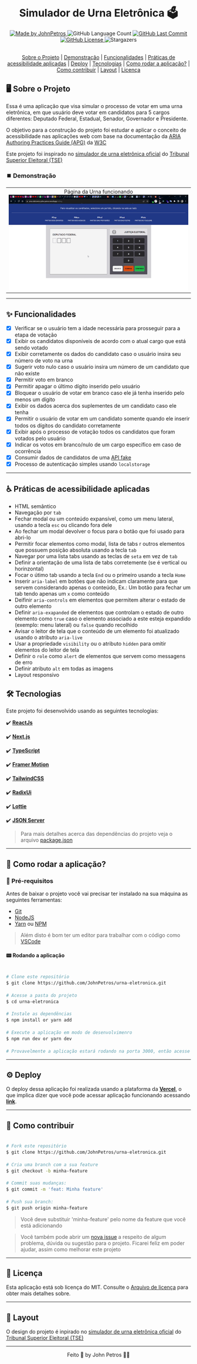 <h1 align="center">
  Simulador de Urna Eletrônica 🗳️
</h1>

<div align="center">
   <a href="https://github.com/JohnPetros">
      <img alt="Made by JohnPetros" src="https://img.shields.io/badge/made%20by-JohnPetros-blueviolet">
   </a>
   <img alt="GitHub Language Count" src="https://img.shields.io/github/languages/count/JohnPetros/urna-eletronica">
   <a href="https://github.com/JohnPetros/urna-eletronica/commits/main">
      <img alt="GitHub Last Commit" src="https://img.shields.io/github/last-commit/JohnPetros/urna-eletronica">
   </a>
  </a>
   </a>
   <a href="https://github.com/JohnPetros/urna-eletronica/blob/main/LICENSE.md">
      <img alt="GitHub License" src="https://img.shields.io/github/license/JohnPetros/urna-eletronica">
   </a>
    <img alt="Stargazers" src="https://img.shields.io/github/stars/JohnPetros/urna-eletronica?style=social">
</div>
<br>

<p align="center">
 <a href="##🖥️-sobre-o-projeto">Sobre o Projeto</a> |
 <a href="##⏹️-demonstração">Demonstração</a> | 
 <a href="##✨-funcionalidades">Funcionalidades</a> | 
 <a href="##♿-práticas-de-acessibilidade-aplicadas">Práticas de acessibilidade aplicadas</a> | 
 <a href="##⚙️-deploy">Deploy</a> | 
 <a href="##🛠️-tecnologias">Tecnologias</a> | 
 <a href="##🚀-como-rodar-a-aplicação">Como  rodar a aplicação?</a> | 
 <a href="##💪-como-contribuir">Como contribuir</a> | 
 <a href="##🎨-layout">Layout</a> | 
 <a href="##📝-license">Licença</a>
</p>

## 🖥️ Sobre o Projeto

Essa é uma aplicação que visa simular o processo de votar em uma urna eletrônica, em que usuário deve votar em candidatos para 5 cargos diferentes: Deputado Federal, Estadual, Senador, Governador e Presidente.

O objetivo para a construção do projeto foi estudar e aplicar o conceito de acessibilidade nas aplicações web com base na documentação da [ARIA Authoring Practices Guide (APG)](https://www.w3.org/WAI/ARIA/apg/) da [W3C](https://www.w3c.br/)

Este projeto foi inspirado no [simulador de urna eletrônica oficial](https://www.tse.jus.br/hotsites/simulador-de-votacao/) do [Tribunal Superior Eleitoral (TSE)](https://www.tse.jus.br/) 


### ⏹️ Demonstração

<table align="center">
  <tr>
    <td align="center" width="700">
    <span>Página da Urna funcionando<br/></span>
    <img alt="Home page" src=".github/urna-eletronica-funcionando.gif" alt="Demonstração da urna funcionando" />
    </td>
  </tr>
</table>

---

## ✨ Funcionalidades

- [x] Verificar se o usuário tem a idade necessária para prosseguir para a etapa de votação
- [x] Exibir os candidatos disponíveis de acordo com o atual cargo que está sendo votado
- [x] Exibir corretamente os dados do candidato caso o usuário insira seu número de voto na urna
- [x] Sugerir voto nulo caso o usuário insira um número de um candidato que não existe
- [x] Permitir voto em branco
- [x] Permitir apagar o último dígito inserido pelo usuário
- [x] Bloquear o usuário de votar em branco caso ele já tenha inserido pelo menos um dígito 
- [x] Exibir os dados acerca dos suplementes de um candidato caso ele tenha
- [x] Permitir o usuário de votar em um candidato somente quando ele inserir todos os dígitos do candidato corretamente
- [x] Exibir após o processo de votação todos os candidatos que foram votados pelo usuário 
- [x] Indicar os votos em branco/nulo de um cargo específico em caso de ocorrência
- [x] Consumir dados de candidatos de uma [API fake](https://github.com/JohnPetros/urna-eletronica-api)
- [x] Processo de autenticação simples usando `localstorage` 

---

## ♿ Práticas de acessibilidade aplicadas
- HTML semântico
- Navegação por `tab`
- Fechar modal ou um conteúdo expansível, como um menu lateral, usando a tecla `esc` ou clicando fora dele
- Ao fechar um modal devolver o focus para o botão que foi usado para abri-lo
- Permitir focar elementos como modal, lista de tabs r outros elementos que possuem posição absoluta usando a tecla `tab` 
- Navegar por uma lista tabs usando as teclas de `seta` em vez de `tab` 
- Definir a orientação de uma lista de tabs corretemente (se é vertical ou horinzontal)
- Focar o útimo tab usando a tecla `End` ou o primeiro usando a tecla `Home`
- Inserir `aria-label` em botões que não indicam claramente para que servem considerando apenas o conteúdo, Ex.: Um botão para fechar um tab tendo apenas um `x` como conteúdo
- Deifinir `aria-controls` em elementos que permitem alterar o estado de outro elemento
- Definir `aria-exapanded` de elementos que controlam o estado de outro elemento como `true` caso o elemento associado a este esteja expandido (exemplo: menu lateral) ou `false` quando recolhido 
- Avisar o leitor de tela que o conteúdo de um elemento foi atualizado usando o atributo `aria-live`
- Usar a propriedade `visibility` ou o atributo `hidden` para omitir elementos do leitor de tela 
- Definir o `role` como `alert` de elementos que servem como messagens de erro
- Definir atributo `alt` em todas as imagens 
- Layout responsivo


## 🛠️ Tecnologias

Este projeto foi desenvolvido usando as seguintes tecnologias:

✔️ **[ReactJs](https://react.dev/)**

✔️ **[Next.js](https://nextjs.org/)**

✔️ **[TypeScript](https://www.typescriptlang.org/)**

✔️ **[Framer Motion](https://www.framer.com/motion/)**

✔️ **[TailwindCSS](https://tailwindcss.com/)**

✔️ **[RadixUi](https://www.radix-ui.com/)**

✔️ **[Lottie](https://lottiefiles.com/)**

✔️ **[JSON Server](https://github.com/typicode/json-server)**

> Para mais detalhes acerca das dependências do projeto veja o arquivo [package.json](https://github.com/JohnPetros/urna-eletronica/blob/main/package.json)

---

## 🚀 Como  rodar a aplicação?

### 🔧 Pré-requisitos

Antes de baixar o projeto você vai precisar ter instalado na sua máquina as seguintes ferramentas:

- [Git](https://git-scm.com/)
- [NodeJS](https://nodejs.org/en)
- [Yarn](https://yarnpkg.com/) ou [NPM](https://www.npmjs.com/)

> Além disto é bom ter um editor para trabalhar com o código como [VSCode](https://code.visualstudio.com/)

#### 📟 Rodando a aplicação

```bash

# Clone este repositório
$ git clone https://github.com/JohnPetros/urna-eletronica.git

# Acesse a pasta do projeto
$ cd urna-eletronica

# Instale as dependências
$ npm install or yarn add

# Execute a aplicação em modo de desenvolvimenro
$ npm run dev or yarn dev

# Provavelmente a aplicação estará rodando na porta 3000, então acesse http://localhost:3000

```

---

## ⚙️ Deploy

O deploy dessa aplicação foi realizada usando a plataforma da **[Vercel](https://vercel.com/home)**, o que implica dizer que você pode acessar aplicação funcionando acessando **[link](https://urna-eletronica-john-petros.vercel.app/)**.

---

## 💪 Como contribuir

```bash

# Fork este repositório
$ git clone https://github.com/JohnPetros/urna-eletronica.git

# Cria uma branch com a sua feature
$ git checkout -b minha-feature

# Commit suas mudanças:
$ git commit -m 'feat: Minha feature'

# Push sua branch:
$ git push origin minha-feature

```
> Você deve substituir 'minha-feature' pelo nome da feature que você está adicionando

> Você também pode abrir um [nova issue](https://github.com/JohnPetros/urna-eletronica/issues) a respeito de algum problema, dúvida ou sugestão para o projeto. Ficarei feliz em poder ajudar, assim como melhorar este projeto

---

## 📝 Licença

Esta aplicação está sob licença do MIT. Consulte o [Arquivo de licença](LICENSE) para obter mais detalhes sobre.

---

## 🎨 Layout
O design do projeto é inpirado no [simulador de urna eletrônica oficial](https://www.tse.jus.br/hotsites/simulador-de-votacao/) do [Tribunal Superior Eleitoral (TSE)](https://www.tse.jus.br/) 

---

<p align="center">
   Feito 💜 by John Petros 👋🏻
</p>
